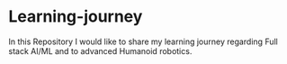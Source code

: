 # Learning-journey
In this Repository I would like to share my learning journey regarding Full stack AI/ML and to advanced Humanoid robotics.
